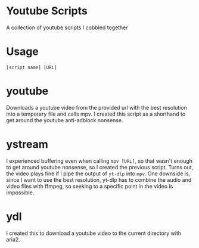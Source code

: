# Youtube Scripts

A collection of youtube scripts I cobbled together

# Usage

`[script name] [URL]`

# youtube

Downloads a youtube video from the provided url with the best resolution into a temporary file and calls mpv. I created this script as a shorthand to get around the youtube anti-adblock nonsense.

# ystream

I experienced buffering even when calling `mpv [URL]`, so that wasn't enough to get around youtube nonsense, so I created the previous script. Turns out, the video plays fine if I pipe the output of `yt-dlp` into `mpv`. One downside is, since I want to use the best resolution, yt-dlp has to combine the audio and video files with ffmpeg, so seeking to a specific point in the video is impossible.

# ydl

I created this to download a youtube video to the current directory with aria2.
